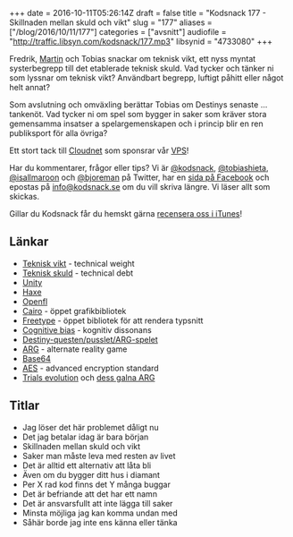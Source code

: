 +++
date = 2016-10-11T05:26:14Z
draft = false
title = "Kodsnack 177 - Skillnaden mellan skuld och vikt"
slug = "177"
aliases = ["/blog/2016/10/11/177"]
categories = ["avsnitt"]
audiofile = "http://traffic.libsyn.com/kodsnack/177.mp3"
libsynid = "4733080"
+++

Fredrik, [Martin](https://www.twitter.com/grapefrukt) och Tobias snackar om teknisk vikt, ett nyss myntat systerbegrepp till det etablerade teknisk skuld.  Vad tycker och tänker ni som lyssnar om teknisk vikt? Användbart begrepp, luftigt påhitt eller något helt annat?

Som avslutning och omväxling berättar Tobias om Destinys senaste … tankenöt. Vad tycker ni om spel som bygger in saker som kräver stora gemensamma insatser a spelargemenskapen och i princip blir en ren publiksport för alla övriga?

Ett stort tack till [Cloudnet](http://www.cloudnet.se) som sponsrar vår [VPS](http://en.wikipedia.org/wiki/Virtual_private_server)!

Har du kommentarer, frågor eller tips? Vi är [@kodsnack](https://www.twitter.com/kodsnack), [@tobiashieta](https://www.twitter.com/tobiashieta), [@isallmaroon](https://www.twitter.com/isallmaroon) och [@bjoreman](https://www.twitter.com/bjoreman) på Twitter, har en [sida på Facebook](https://www.facebook.com/kodsnack) och epostas på [info@kodsnack.se](mailto:info@kodsnack.se) om du vill skriva längre. Vi läser allt som skickas.

Gillar du Kodsnack får du hemskt gärna [recensera oss i iTunes](http://itunes.apple.com/se/podcast/kodsnack/id561631498?l=en)!

## Länkar ##
* [Teknisk vikt](https://bartwronski.com/2016/06/26/technical-weight/) - technical weight
* [Teknisk skuld](https://en.wikipedia.org/wiki/Technical_debt) - technical debt
* [Unity](https://en.wikipedia.org/wiki/Unity_%28game_engine%29)
* [Haxe](https://en.wikipedia.org/wiki/Haxe)
* [Openfl](https://en.wikipedia.org/wiki/OpenFL)
* [Cairo](https://www.cairographics.org/) - öppet grafikbibliotek
* [Freetype](https://www.freetype.org/) - öppet bibliotek för att rendera typsnitt
* [Cognitive bias](https://en.wikipedia.org/wiki/Cognitive_bias) - kognitiv dissonans
* [Destiny-questen/pusslet/ARG-spelet](http://mashable.com/2016/09/28/destiny-owl-sector-arg-raid-exotic-puzzle-monitors-solved/#pKECeJDqmsq3)
* [ARG](https://en.wikipedia.org/wiki/Alternate_reality_game) - alternate reality game
* [Base64](https://en.wikipedia.org/wiki/Base64)
* [AES](https://en.wikipedia.org/wiki/Advanced_Encryption_Standard) - advanced encryption standard
* [Trials evolution](https://en.wikipedia.org/wiki/Trials_Evolution) och [dess galna ARG](https://www.youtube.com/watch?v=EW-aAmUFFTo&feature=youtu.be)

## Titlar ##
* Jag löser det här problemet dåligt nu
* Det jag betalar idag är bara början
* Skillnaden mellan skuld och vikt
* Saker man måste leva med resten av livet
* Det är alltid ett alternativ att låta bli
* Även om du bygger ditt hus i diamant
* Per X rad kod finns det Y många buggar
* Det är befriande att det har ett namn
* Det är ansvarsfullt att inte lägga till saker
* Minsta möjliga jag kan komma undan med
* Såhär borde jag inte ens känna eller tänka